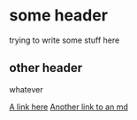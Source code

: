# some header

trying to write some stuff here

## other header

whatever

[A link here](./Hello1/emdist/foo.html)
[Another link to an md](./Hello1/emdist/foo.html)